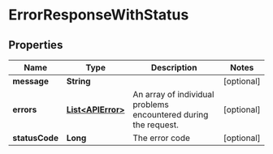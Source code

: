 

# ErrorResponseWithStatus

## Properties

Name | Type | Description | Notes
------------ | ------------- | ------------- | -------------
**message** | **String** |  |  [optional]
**errors** | [**List&lt;APIError&gt;**](APIError.md) | An array of individual problems encountered during the request. |  [optional]
**statusCode** | **Long** | The error code |  [optional]



